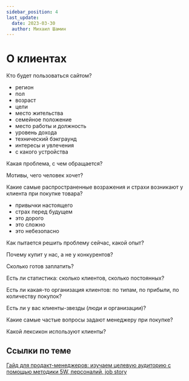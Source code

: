 ```yaml
---
sidebar_position: 4
last_update:
  date: 2023-03-30
  author: Михаил Шамин
---
```

# О клиентах

Кто будет пользоваться сайтом? 

- регион
- пол
- возраст
- цели
- место жительства
- семейное положение
- место работы и должность
- уровень дохода
- технический бэкграунд
- интересы и увлечения
- с какого устройства

Какая проблема, с чем обращается?

Мотивы, чего человек хочет?

Какие самые распространенные возражения и страхи возникают у клиента при покупке товара?

- привычки настоящего
- страх перед будущем
- это дорого
- это сложно
- это небезопасно

Как пытается решить проблему сейчас, какой опыт?

Почему купит у нас, а не у конкурентов?

Сколько готов заплатить?

Есть ли статистика: сколько клиентов, сколько постоянных?

Есть ли какая-то организация клиентов: по типам, по прибыли, по количеству покупок?

Есть ли у вас клиенты-звезды (люди и организации)?

Какие самые частые вопросы задают менеджеру при покупке?

Какой лексикон используют клиенты?

## Ссылки по теме
[Гайд для продакт-менеджеров: изучаем целевую аудиторию с помощью методики 5W, персоналий, job story](https://vc.ru/hr/109818-gayd-dlya-prodakt-menedzherov-izuchaem-celevuyu-auditoriyu-s-pomoshchyu-metodiki-5w-personaliy-job-story)